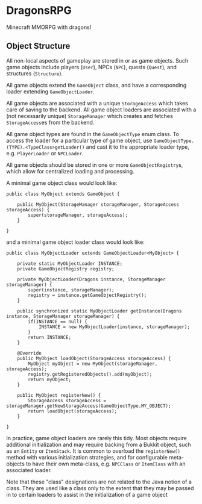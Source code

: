# DragonsRPG
Minecraft MMORPG with dragons!

## Object Structure
All non-local aspects of gameplay are stored in or as game objects. Such game objects include players (`User`), NPCs (`NPC`), quests (`Quest`), and structures (`Structure`).

All game objects extend the `GameObject` class, and have a corresponding loader extending `GameObjectLoader`.

All game objects are associated with a unique `StorageAccess` which takes care of saving to the backend.
All game object loaders are associated with a (not necessarily unique) `StorageManager` which creates and fetches `StorageAccess`es from the backend.

All game object types are found in the `GameObjectType` enum class. To access the loader for a particular type of game object, use `GameObjectType.(TYPE).<TypeClass>getLoader()` and cast it to the appropriate loader type, e.g. `PlayerLoader` or `NPCLoader`.

All game objects should be stored in one or more `GameObjectRegistry`s, which allow for centralized loading and processing.

A minimal game object class would look like:

	public class MyObject extends GameObject {
	
		public MyObject(StorageManager storageManager, StorageAccess storageAccess) {
			super(storageManager, storageAccess);
		}
		
	}

and a minimal game object loader class would look like:

	public class MyObjectLoader extends GameObjectLoader<MyObject> {
		
		private static MyObjectLoader INSTANCE;
		private GameObjectRegistry registry;
		
		private MyObjectLoader(Dragons instance, StorageManager storageManager) {
			super(instance, storageManager);
			registry = instance.getGameObjectRegistry();
		}
		
		public synchronized static MyObjectLoader getInstance(Dragons instance, StorageManager storageManager) {
			if(INSTANCE == null) {
				INSTANCE = new MyObjectLoader(instance, storageManager);
			}
			return INSTANCE;
		}
		
		@Override
		public MyObject loadObject(StorageAccess storageAccess) {
			MyObject myObject = new MyObject(storageManager, storageAccess);
			registry.getRegisteredObjects().add(myObject);
			return myObject;
		}
		
		public MyObject registerNew() {
			StorageAccess storageAccess = storageManager.getNewStorageAccess(GameObjectType.MY_OBJECT);
			return loadObject(storageAccess);
		}
		
	}
	
In practice, game object loaders are rarely this tidy. Most objects require additional initialization and may require backing from a Bukkit object, such as an `Entity` or `ItemStack`. It is common to overload the `registerNew()` method with various initialization strategies, and for configurable meta-objects to have their own meta-class, e.g. `NPCClass` or `ItemClass` with an associated loader.

Note that these "class" designations are not related to the Java notion of a class. They are used like a class only to the extent that they may be passed in to certain loaders to assist in the initialization of a game object 